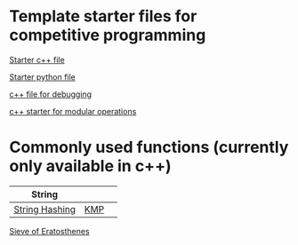# Template starter files for competitive programming

[Starter c++ file](/Templates/template.cpp)

[Starter python file](/Templates/template.py)

[c++ file for debugging](/Templates/advanced.cpp)

[c++ starter for modular operations](/Templates/modclass.cpp)

# Commonly used functions (currently only available in c++)

| String |||
|---|---|---|
|[String Hashing](/Templates/string/string_hashing.cpp)|[KMP](/Templates/string/kmp.cpp)||

[Sieve of Eratosthenes](/Templates/sieve.cpp)






